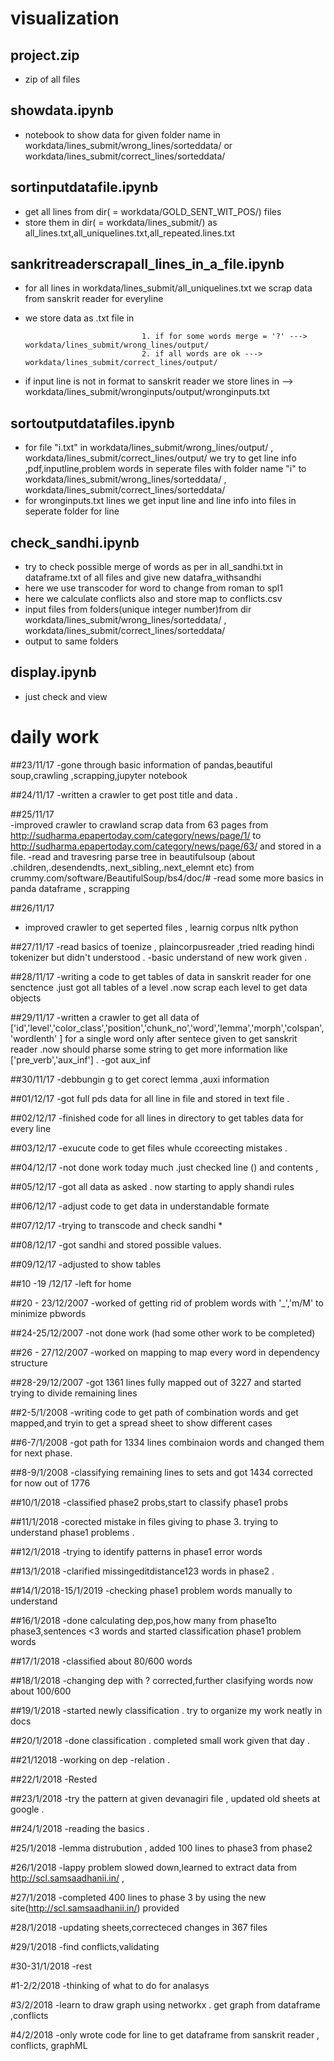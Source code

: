 # visualization

## project.zip
- zip of all files 

## showdata.ipynb
- notebook to show data for given folder name in  workdata/lines_submit/wrong_lines/sorteddata/ or workdata/lines_submit/correct_lines/sorteddata/

## sortinputdatafile.ipynb
- get all lines from dir( = workdata/GOLD_SENT_WIT_POS/) files
- store them in dir( = workdata/lines_submit/) as all_lines.txt,all_uniquelines.txt,all_repeated.lines.txt

## sankritreaderscrapall_lines_in_a_file.ipynb
- for all lines in  workdata/lines_submit/all_uniquelines.txt we scrap data from sanskrit reader for everyline 
- we store data as .txt file in

                                1. if for some words merge = '?' ---> workdata/lines_submit/wrong_lines/output/ 
                                2. if all words are ok ---> workdata/lines_submit/correct_lines/output/
                                
- if input line is not in format to sanskrit reader  we store lines in --> workdata/lines_submit/wronginputs/output/wronginputs.txt


## sortoutputdatafiles.ipynb
- for file "i.txt" in workdata/lines_submit/wrong_lines/output/ , workdata/lines_submit/correct_lines/output/ we try to get line info ,pdf,inputline,problem words in seperate files with folder name "i" to workdata/lines_submit/wrong_lines/sorteddata/ , workdata/lines_submit/correct_lines/sorteddata/
- for wronginputs.txt lines we get  input line and line info into files in seperate folder for line


## check_sandhi.ipynb
- try to check possible merge of words as per in  all_sandhi.txt in dataframe.txt of all files and give new datafra_withsandhi
- here we use transcoder for word to change from roman to spl1
- here we calculate conflicts also and store map to conflicts.csv
- input files from folders(unique integer number)from dir workdata/lines_submit/wrong_lines/sorteddata/ , workdata/lines_submit/correct_lines/sorteddata/
- output to same folders 

## display.ipynb
- just check and view


# daily work
##23/11/17 
   -gone through basic information of pandas,beautiful soup,crawling ,scrapping,jupyter notebook
   
##24/11/17
   -written a crawler to get post title and data .
   
##25/11/17   
   -improved crawler to crawland scrap data from 63 pages from http://sudharma.epapertoday.com/category/news/page/1/ to                         http://sudharma.epapertoday.com/category/news/page/63/ and stored in a file.
   -read and travesring parse tree in beautifulsoup (about .children,.desendendts,.next_sibling,.next_elemnt etc) from                         crummy.com/software/BeautifulSoup/bs4/doc/#
   -read some more basics in panda dataframe , scrapping
   
##26/11/17
  - improved crawler to get seperted files , learnig corpus nltk python 

##27/11/17
   -read basics of toenize , plaincorpusreader ,tried reading hindi tokenizer but didn't understood .
   -basic understand of new work given .

##28/11/17
   -writing a code to get tables  of data in sanskrit reader for one senctence .just got all tables of a level .now scrap each level to       get data objects 
   
##29/11/17 
   -written a crawler to get all data   of    ['id','level','color_class','position','chunk_no','word','lemma','morph','colspan','wordlenth' ] for a single word only after sentece given to get sanskrit reader .now should pharse some string to  get  more information like ['pre_verb','aux_inf'] .
   -got aux_inf
   
 ##30/11/17
 -debbungin g to get corect lemma ,auxi information
 
 ##01/12/17
 -got full pds data for all line in file and stored in text file .
 
 ##02/12/17
 -finished code for all lines in directory to get tables data for every line

 ##03/12/17
 -exucute code to get files whule ccoreecting mistakes .
 
 ##04/12/17
 -not done work today much .just checked line () and contents ,
 
 ##05/12/17
 -got all data as asked . now starting to apply shandi rules 
 
 ##06/12/17
 -adjust code to get data in understandable formate
 
 ##07/12/17
 -trying to transcode and check sandhi *
 
 ##08/12/17
 -got sandhi and stored possible values.
 
 ##09/12/17
-adjusted to show tables 

##10 -19 /12/17
-left for home

##20 - 23/12/2007
-worked of getting rid of problem words with '_','m/M' to minimize pbwords 

##24-25/12/2007
-not done work (had some other work to be completed)

##26 - 27/12/2007
-worked on mapping to map every word in dependency structure
 
##28-29/12/2007
-got 1361 lines fully mapped out of 3227 and started trying to divide remaining lines 

##2-5/1/2008
-writing code to get path of combination words and get mapped,and tryin to get a spread sheet to show different cases
   
##6-7/1/2008
-got path for 1334 lines combinaion words and changed them for next phase.

##8-9/1/2008
-classifying remaining lines to sets and got 1434 corrected for now out of 1776

##10/1/2018
-classified phase2 probs,start to classify phase1 probs

##11/1/2018
-corected mistake in files giving to phase 3. trying to understand phase1 problems .

##12/1/2018
-trying to identify patterns in phase1 error words

##13/1/2018
-clarified missingeditdistance123 words in phase2 .

##14/1/2018-15/1/2019
-checking phase1 problem words manually to understand

##16/1/2018
-done calculating dep,pos,how many from phase1to phase3,sentences <3 words and started classification phase1 problem words

##17/1/2018
-classified about 80/600 words 

##18/1/2018
-changing dep with ? corrected,further clasifying words now about 100/600

##19/1/2018
-started newly classification . try to organize my work neatly in docs

##20/1/2018
-done classification . completed small work given that day .

##21/12018
-working on dep -relation .

##22/1/2018
-Rested 

##23/1/2018
-try the pattern at given devanagiri file , updated old sheets at google .

##24/1/2018
-reading the basics .

#25/1/2018
-lemma distrubution , added 100 lines to phase3 from phase2 

#26/1/2018
-lappy problem slowed down,learned to extract data from http://scl.samsaadhanii.in/ ,

#27/1/2018
-completed  400 lines to phase 3  by using the new site(http://scl.samsaadhanii.in/) provided

#28/1/2018
-updating sheets,correcteced changes in 367 files

#29/1/2018
-find conflicts,validating

#30-31/1/2018
-rest

#1-2/2/2018
-thinking of what to do for analasys

#3/2/2018
-learn to draw graph using networkx . get graph from dataframe ,conflicts 

#4/2/2018
-only wrote code for line to get dataframe from sanskrit reader , conflicts, graphML

